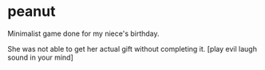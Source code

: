 # peanut

Minimalist game done for my niece's birthday.

She was not able to get her actual gift without completing it.
[play evil laugh sound in your mind]
